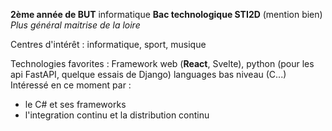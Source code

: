 **2ème année de BUT** informatique
**Bac technologique STI2D** (mention bien)
*Plus général maitrise de la loire*

Centres d'intérêt : informatique, sport, musique

Technologies favorites : Framework web (**React**, Svelte), python (pour les api FastAPI, quelque essais de Django) languages bas niveau (C...)
Intéressé en ce moment par :
- le C# et ses frameworks
- l'integration continu et la distribution continu 